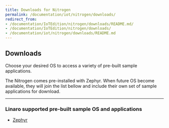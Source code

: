```yaml
---
title: Downloads for Nitrogen
permalink: /documentation/iot/nitrogen/downloads/
redirect_from:
- /documentation/IoTEdition/nitrogen/downloads/README.md/
- /documentation/IoTEdition/nitrogen/downloads/
- /documentation/iot/nitrogen/downloads/README.md
---
```

## Downloads

Choose your desired OS to access a variety of pre-built sample applications.

The Nitrogen comes pre-installed with Zephyr. When future OS become available, they will join the list bellow and include their own set of sample applications for download.

***

### Linaro supported pre-built sample OS and applications

- [Zephyr](zephyr.md)
